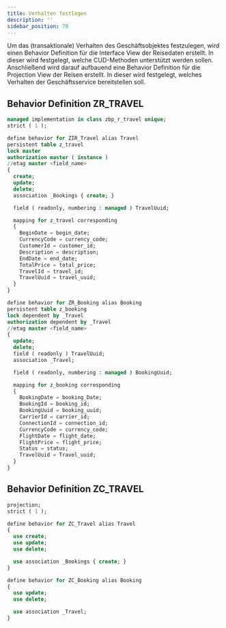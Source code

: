 ```yaml
---
title: Verhalten festlegen
description: ''
sidebar_position: 70
---
```


Um das (transaktionale) Verhalten des Geschäftsobjektes festzulegen, wird einen Behavior Definition für die Interface View der Reisedaten erstellt. In dieser wird festgelegt, welche CUD-Methoden unterstützt werden sollen. Anschließend wird darauf aufbauend eine Behavior Definition für die Projection View der Reisen erstellt. In dieser wird festgelegt, welches Verhalten der Geschäftsservice bereitstellen soll.

## Behavior Definition ZR_TRAVEL
```sql
managed implementation in class zbp_r_travel unique;
strict ( 1 );

define behavior for ZIR_Travel alias Travel
persistent table z_travel
lock master
authorization master ( instance )
//etag master <field_name>
{
  create;
  update;
  delete;
  association _Bookings { create; }

  field ( readonly, numbering : managed ) TravelUuid;

  mapping for z_travel corresponding
  {
    BeginDate = begin_date;
    CurrencyCode = currency_code;
    CustomerId = customer_id;
    Description = description;
    EndDate = end_date;
    TotalPrice = total_price;
    TravelId = travel_id;
    TravelUuid = travel_uuid;
  }
}

define behavior for ZR_Booking alias Booking
persistent table z_booking
lock dependent by _Travel
authorization dependent by _Travel
//etag master <field_name>
{
  update;
  delete;
  field ( readonly ) TravelUuid;
  association _Travel;

  field ( readonly, numbering : managed ) BookingUuid;

  mapping for z_booking corresponding
  {
    BookingDate = booking_Date;
    BookingId = booking_id;
    BookingUuid = booking_uuid;
    CarrierId = carrier_id;
    ConnectionId = connection_id;
    CurrencyCode = currency_code;
    FlightDate = flight_date;
    FlightPrice = flight_price;
    Status = status;
    TravelUuid = Travel_uuid;
  }
}
```

## Behavior Definition ZC_TRAVEL
```sql
projection;
strict ( 1 );

define behavior for ZC_Travel alias Travel
{
  use create;
  use update;
  use delete;

  use association _Bookings { create; }
}

define behavior for ZC_Booking alias Booking
{
  use update;
  use delete;

  use association _Travel;
}
```
